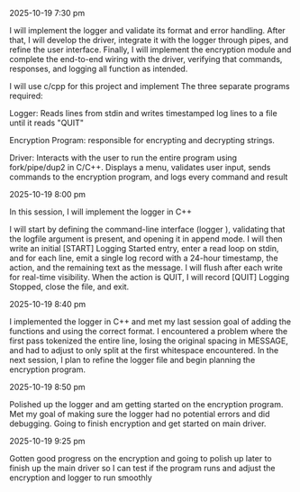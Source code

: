 2025-10-19 7:30 pm

I will implement the logger and validate its format and error handling. After that, I will develop the driver, integrate it with the logger through pipes, and refine the user interface. Finally, I will implement the encryption module and complete the end-to-end wiring with the driver, verifying that commands, responses, and logging all function as intended.
 
  I will use c/cpp for this project and implement
  The three separate programs required:
  
  Logger: Reads lines from stdin and writes timestamped log lines to a file until it reads "QUIT" 
  
  Encryption Program: responsible for encrypting and decrypting strings.

  Driver: Interacts with the user to run the entire program using fork/pipe/dup2 in C/C++. Displays a menu, validates user input, sends commands to the encryption program, and logs every command and result


  
2025-10-19 8:00 pm

In this session, I will implement the logger in C++

I will start by defining the command-line interface (logger <logfile>), validating that the logfile argument is present, and opening it in append mode. I will then write an initial [START] Logging Started entry, enter a read loop on stdin, and for each line, emit a single log record with a 24-hour timestamp, the action, and the remaining text as the message. I will flush after each write for real-time visibility. When the action is QUIT, I will record [QUIT] Logging Stopped, close the file, and exit.



2025-10-19 8:40 pm

I implemented the logger in C++ and met my last session goal of adding the functions and using the correct format. I encountered a problem where the first pass tokenized the entire line, losing the original spacing in MESSAGE, and had to adjust to only split at the first whitespace encountered. In the next session, I plan to refine the logger file and begin planning the encryption program.


2025-10-19 8:50 pm

Polished up the logger and am getting started on the encryption program. Met my goal of making sure the logger had no potential errors and did debugging. Going to finish encryption and get started on main driver.


2025-10-19 9:25 pm

Gotten good progress on the encryption and going to polish up later to finish up the main driver so I can test if the program runs and adjust the encryption and logger to run smoothly



